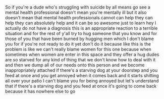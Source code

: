  So if you're a dude who's struggling with suicide by all means go see a mental health professional doesn't mean you're mentally ill but it also doesn't mean that mental health professionals cannot can help they can help they can absolutely help and it can be so awesome just to learn hey I actually do not have a diagnosis this is an appropriate reaction to a terrible situation and for the rest of y'all try to hug someone that you know and for those of you that have been burned by hugging men which I don't blame you for if you're not ready to do it yet don't do it because like this is the problem is like we can't really blame women for this one because when sometimes when women are enter in this space and they offer a hug dudes are so starved for any kind of thing that we don't know how to deal with it and then we dump all of our needs onto this person and we become inappropriately attached if there's a starving dog at your doorstep and you feed at once and you get annoyed when it comes back and it starts shitting all over your patio I can't blame you for being annoyed but let's understand that if there's a starving dog and you feed at once it's going to come back because it has nowhere else to go